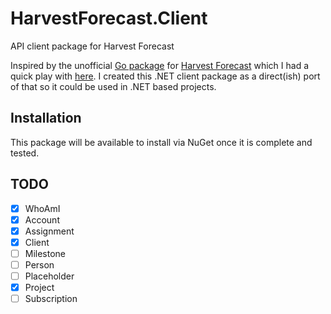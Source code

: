 # HarvestForecast.Client
API client package for Harvest Forecast

Inspired by the unofficial [Go package](https://github.com/joefitzgerald/forecast) for [Harvest Forecast](https://www.getharvest.com/forecast) which I had a quick play with [here](https://github.com/G18SSY/forecast-test). I created this .NET client package as a direct(ish) port of that so it could be used in .NET based projects.

## Installation

This package will be available to install via NuGet once it is complete and tested.

## TODO
- [x] WhoAmI
- [x] Account
- [x] Assignment
- [x] Client
- [ ] Milestone
- [ ] Person
- [ ] Placeholder
- [x] Project
- [ ] Subscription